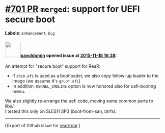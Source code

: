 [\#701 PR](https://github.com/rear/rear/pull/701) `merged`: support for UEFI secure boot
========================================================================================

**Labels**: `enhancement`, `bug`

#### <img src="https://avatars.githubusercontent.com/u/1576908?v=4" width="50">[pavoldomin](https://github.com/pavoldomin) opened issue at [2015-11-18 16:38](https://github.com/rear/rear/pull/701):

An attempt for "secure boot" support for ReaR:

-   if `shim.efi` is used as a bootloader, we also copy follow-up loader
    to the image (we assume it's `grub*.efi`)
-   In addition, `KERNEL_CMDLINE` option is now honored also for
    uefi-booting menu.

We also slightly re-arrange the uefi code, moving some common parts to
libs/  
I tested this only on SLES11 SP3 (boot-from-san, btrfs).

------------------------------------------------------------------------

\[Export of Github issue for
[rear/rear](https://github.com/rear/rear).\]

